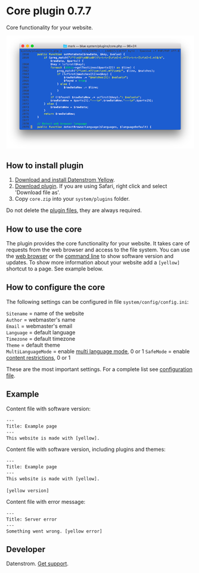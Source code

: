 Core plugin 0.7.7
=================
Core functionality for your website.

<p align="center"><img src="core-screenshot.png?raw=true" alt="Screenshot"></p>

## How to install plugin

1. [Download and install Datenstrom Yellow](https://github.com/datenstrom/yellow/).
2. [Download plugin](https://github.com/datenstrom/yellow-plugins/raw/master/zip/core.zip). If you are using Safari, right click and select 'Download file as'.
3. Copy `core.zip` into your `system/plugins` folder.

Do not delete the [plugin files](update.ini), they are always required.

## How to use the core

The plugin provides the core functionality for your website. It takes care of requests from the web browser and access to the file system. You can use the [web browser](https://github.com/datenstrom/yellow-plugins/tree/master/edit) or the [command line](https://github.com/datenstrom/yellow-plugins/tree/master/command) to show software version and updates. To show more information about your website add a `[yellow]` shortcut to a page. See example below.

## How to configure the core

The following settings can be configured in file `system/config/config.ini`:

`Sitename` = name of the website  
`Author` = webmaster's name  
`Email` = webmaster's email  
`Language` = default language  
`Timezone` = default timezone  
`Theme` = default theme  
`MultiLanguageMode` = enable [multi language mode](https://developers.datenstrom.se/help/language-configuration#multi-language-mode), 0 or 1
`SafeMode` = enable [content restrictions](https://developers.datenstrom.se/help/security-configuration#content-restrictions), 0 or 1  

These are the most important settings. For a complete list see [configuration file](https://github.com/datenstrom/yellow/blob/master/system/config/config.ini).

## Example

Content file with software version:

```
---
Title: Example page
---
This website is made with [yellow].
```

Content file with software version, including plugins and themes:

```
---
Title: Example page
---
This website is made with [yellow].

[yellow version]
```

Content file with error message:

```
---
Title: Server error
---
Something went wrong. [yellow error]
```

## Developer

Datenstrom. [Get support](https://developers.datenstrom.se/help/support).
